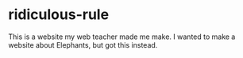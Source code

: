 # ridiculous-rule
This is a website my web teacher made me make. I wanted to make a website about Elephants, but got this instead.
